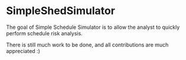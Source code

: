 SimpleShedSimulator
===================

The goal of Simple Schedule Simulator is to allow the analyst to quickly perform schedule risk analysis.

There is still much work to be done, and all contributions are much appreciated :)
